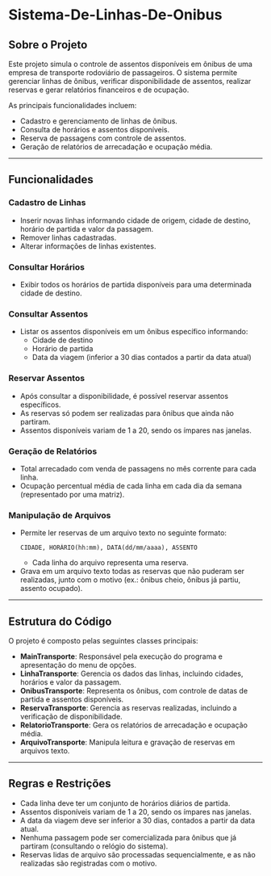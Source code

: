 # Sistema-De-Linhas-De-Onibus

## Sobre o Projeto

Este projeto simula o controle de assentos disponíveis em ônibus de uma empresa de transporte rodoviário de passageiros. O sistema permite gerenciar linhas de ônibus, verificar disponibilidade de assentos, realizar reservas e gerar relatórios financeiros e de ocupação.

As principais funcionalidades incluem:
- Cadastro e gerenciamento de linhas de ônibus.
- Consulta de horários e assentos disponíveis.
- Reserva de passagens com controle de assentos.
- Geração de relatórios de arrecadação e ocupação média.

---

## Funcionalidades

### Cadastro de Linhas
- Inserir novas linhas informando cidade de origem, cidade de destino, horário de partida e valor da passagem.
- Remover linhas cadastradas.
- Alterar informações de linhas existentes.

### Consultar Horários
- Exibir todos os horários de partida disponíveis para uma determinada cidade de destino.

### Consultar Assentos
- Listar os assentos disponíveis em um ônibus específico informando:
  - Cidade de destino
  - Horário de partida
  - Data da viagem (inferior a 30 dias contados a partir da data atual)

### Reservar Assentos
- Após consultar a disponibilidade, é possível reservar assentos específicos.
- As reservas só podem ser realizadas para ônibus que ainda não partiram.
- Assentos disponíveis variam de 1 a 20, sendo os ímpares nas janelas.

### Geração de Relatórios
- Total arrecadado com venda de passagens no mês corrente para cada linha.
- Ocupação percentual média de cada linha em cada dia da semana (representado por uma matriz).

### Manipulação de Arquivos
- Permite ler reservas de um arquivo texto no seguinte formato:
    ```
    CIDADE, HORÁRIO(hh:mm), DATA(dd/mm/aaaa), ASSENTO
    ```
  - Cada linha do arquivo representa uma reserva.
- Grava em um arquivo texto todas as reservas que não puderam ser realizadas, junto com o motivo (ex.: ônibus cheio, ônibus já partiu, assento ocupado).

---

## Estrutura do Código

O projeto é composto pelas seguintes classes principais:

- **MainTransporte**: Responsável pela execução do programa e apresentação do menu de opções.
- **LinhaTransporte**: Gerencia os dados das linhas, incluindo cidades, horários e valor da passagem.
- **OnibusTransporte**: Representa os ônibus, com controle de datas de partida e assentos disponíveis.
- **ReservaTransporte**: Gerencia as reservas realizadas, incluindo a verificação de disponibilidade.
- **RelatorioTransporte**: Gera os relatórios de arrecadação e ocupação média.
- **ArquivoTransporte**: Manipula leitura e gravação de reservas em arquivos texto.

---

## Regras e Restrições

- Cada linha deve ter um conjunto de horários diários de partida.
- Assentos disponíveis variam de 1 a 20, sendo os ímpares nas janelas.
- A data da viagem deve ser inferior a 30 dias, contados a partir da data atual.
- Nenhuma passagem pode ser comercializada para ônibus que já partiram (consultando o relógio do sistema).
- Reservas lidas de arquivo são processadas sequencialmente, e as não realizadas são registradas com o motivo.
